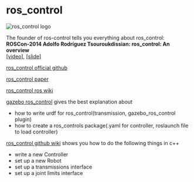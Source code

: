 # ros_control

![ros_control logo](https://avatars1.githubusercontent.com/u/4827547?s=200&v=4)


The founder of ros-control tells you everything about ros_control:  
**ROSCon-2014 Adolfo Rodríguez Tsouroukdissian: ros_control: An overview**  
[[video]](https://vimeo.com/107507546), [[slide]](https://roscon.ros.org/2014/wp-content/uploads/2014/07/ros_control_an_overview.pdf)

[ros_control official github](https://github.com/ros-controls)  

[ros_control paper](https://github.com/ros-controls/joss_paper/blob/master/paper.md)

[ros_control ros wiki](http://wiki.ros.org/ros_control?distro=melodic)

[gazebo ros_control](https://github.com/ros-controls/ros_control/wiki) gives the best explanation about 
  * how to write urdf for ros_control(transmission, gazebo_ros_control plugin)
  * how to create a ros_controls package(.yaml for controller, roslaunch file to load controller)
  
[ros_control github wiki](https://github.com/ros-controls/ros_control/wiki)  shows you how to do the following things in c++
  * write a new Controller
  * set up a new Robot
  * set up a transmissions interface
  * set up a joint limits interface
  
